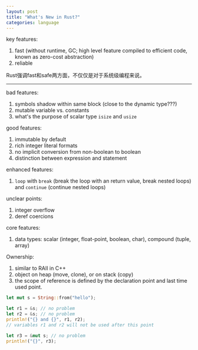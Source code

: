 ```yaml
---
layout: post
title: "What's New in Rust?"
categories: language
---
```


key features:
1. fast (without runtime, GC; high level feature compiled to efficient code, known as zero-cost abstraction)
2. reliable

Rust强调fast和safe两方面，不仅仅是对于系统级编程来说。

***

bad features:
1. symbols shadow within same block (close to the dynamic type???)
2. mutable variable vs. constants
3. what's the purpose of scalar type `isize` and `usize`


good features:
1. immutable by default
2. rich integer literal formats
3. no implicit conversion from non-boolean to boolean
4. distinction between expression and statement


enhanced features:
1. `loop` with `break` (break the loop with an return value, break nested loops) and `continue` (continue nested loops)


unclear points:
1. integer overflow
2. deref coercions


core features:
1. data types: scalar (integer, float-point, boolean, char), compound (tuple, array)


Ownership:
1. similar to RAII in C++
2. object on heap (move, clone), or on stack (copy)
3. the scope of reference is defined by the declaration point and last time used point.

```rust
let mut s = String::from("hello");

let r1 = &s; // no problem
let r2 = &s; // no problem
println!("{} and {}", r1, r2);
// variables r1 and r2 will not be used after this point

let r3 = &mut s; // no problem
println!("{}", r3);
```
